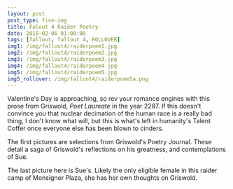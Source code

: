 ```yaml
---
layout: post
post_type: five-img
title: Falout 4 Raider Poetry
date: 2019-02-06 01:00:00
tags: [fallout, fallout 4, ROLLOVER]
img1: /img/fallout4/raiderpoem1.jpg
img2: /img/fallout4/raiderpoem2.jpg
img3: /img/fallout4/raiderpoem3.jpg
img4: /img/fallout4/raiderpoem4.jpg
img5: /img/fallout4/raiderpoem5.jpg
img5_rollover: /img/fallout4/raiderpoem5a.png
---
```

Valentine's Day is approaching, so rev your romance engines with this prose from Griswold, *Poet Laureate* in the year 2287. If this doesn't convince you that nuclear decimation of the human race is a really bad thing, I don't know what will, but this is what's left in humanity's Talent Coffer once everyone else has been blown to cinders.

The first pictures are selections from Griswold's Poetry Journal. These detail a saga of Griswold's reflections on his greatness, and contemplations of Sue.

The last picture here is Sue's. Likely the only eligible female in this raider camp of Monsignor Plaza, she has her own thoughts on Griswold.
